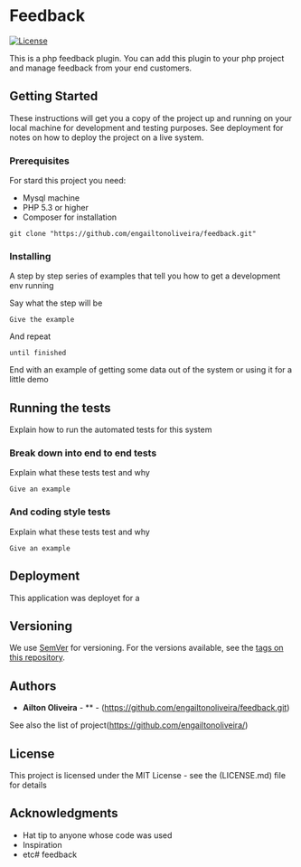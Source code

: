 # Feedback

[![License](http://img.shields.io/:license-mit-blue.svg?style=flat-square)](http://doge.mit-license.org)

This is a php feedback plugin.
You can add this plugin to your php project and manage feedback from your end customers.

## Getting Started

These instructions will get you a copy of the project up and running on your local machine for development and testing purposes. See deployment for notes on how to deploy the project on a live system.

### Prerequisites

For stard this project you need:

* Mysql machine
* PHP 5.3 or higher
* Composer for installation

```
git clone "https://github.com/engailtonoliveira/feedback.git"
```

### Installing

A step by step series of examples that tell you how to get a development env running

Say what the step will be

```
Give the example
```

And repeat

```
until finished
```

End with an example of getting some data out of the system or using it for a little demo

## Running the tests

Explain how to run the automated tests for this system

### Break down into end to end tests

Explain what these tests test and why

```
Give an example
```

### And coding style tests

Explain what these tests test and why

```
Give an example
```

## Deployment

This application was deployet for a 


## Versioning

We use [SemVer](http://semver.org/) for versioning. For the versions available, see the [tags on this repository](https://github.com/your/project/tags). 

## Authors

* **Ailton Oliveira** - ** - (https://github.com/engailtonoliveira/feedback.git)

See also the list of project(https://github.com/engailtonoliveira/)

## License

This project is licensed under the MIT License - see the (LICENSE.md) file for details

## Acknowledgments

* Hat tip to anyone whose code was used
* Inspiration
* etc# feedback
